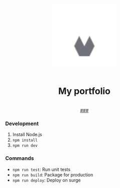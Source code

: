 <div align="center">
  <img src="./Logo.svg" width="200" height="200">
</div>
  <br/>
<h1 align="center">My portfolio</h1>
<p align="center">
  <br/>
  <a href="#">###</a>
</p>

### Development

1. Install Node.js
2. `npm install`
3. `npm run dev`

### Commands

- `npm run test`: Run unit tests
- `npm run build`: Package for production
- `npm run deploy`: Deploy on surge
